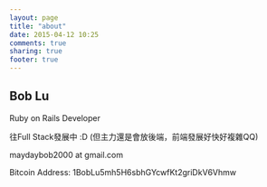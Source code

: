 ```yaml
---
layout: page
title: "about"
date: 2015-04-12 10:25
comments: true
sharing: true
footer: true
---
```


<div id="blog-about">
  <h2>Bob Lu</h2>
  <p>Ruby on Rails Developer</p>
  <p>往Full Stack發展中 :D (但主力還是會放後端，前端發展好快好複雜QQ)</p>
  <p>maydaybob2000 at gmail.com</p>
  <div>Bitcoin Address: <span id="qrcode_serial">1BobLu5mh5H6sbhGYcwfKt2griDkV6Vhmw</span></div>
  
  <br><br>
  <a class="qrcode_me" id="qrcode_image" href="bitcoin://1BobLu5mh5H6sbhGYcwfKt2griDkV6Vhmw"></a>
</div>
<script src="/javascripts/qrcode.min.js"></script>
<script>
jQuery(function($){
  new QRCode("qrcode_image" , {
    text: 'bitcoin://1BobLu5mh5H6sbhGYcwfKt2griDkV6Vhmw',
    width: 178,
    height: 178,
    colorDark : "#000000",
    colorLight : "#ffffff",
    correctLevel : QRCode.CorrectLevel.L
  });

  $.getJSON("https://blockchain.info/q/addressbalance/1BobLu5mh5H6sbhGYcwfKt2griDkV6Vhmw", function(data) {
      $('#amount').html((data/100000000).toFixed(8));
  });

});
</script>